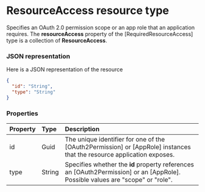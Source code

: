 # ResourceAccess resource type

Specifies an OAuth 2.0 permission scope or an app role that an application requires. The **resourceAccess** property of the [RequiredResourceAccess] type is a collection of **ResourceAccess**.

### JSON representation

Here is a JSON representation of the resource

<!-- {
  "blockType": "resource",
  "optionalProperties": [

  ],
  "@odata.type": "microsoft.graph.ResourceAccess"
}-->

```json
{
  "id": "String",
  "type": "String"
}

```
### Properties
| Property	   | Type	|Description|
|:---------------|:--------|:----------|
|id|Guid|The unique identifier for one of the [OAuth2Permission] or [AppRole] instances that the resource application exposes.|
|type|String|Specifies whether the **id** property references an [OAuth2Permission] or an [AppRole]. Possible values are "scope" or "role".|

<!-- uuid: 3722285e-1f99-4252-a12f-9e1575f2fa74
2015-10-16 22:29:35 UTC -->
<!-- {
  "type": "#page.annotation",
  "description": "ResourceAccess resource",
  "keywords": "",
  "section": "documentation",
  "tocPath": ""
}-->